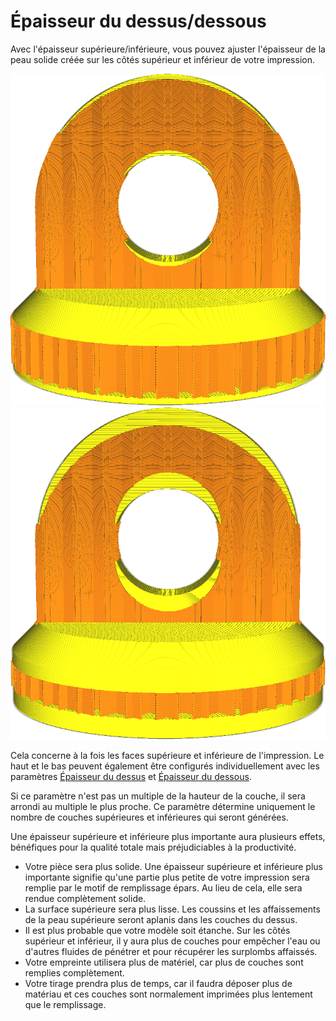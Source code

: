 Épaisseur du dessus/dessous
====
Avec l'épaisseur supérieure/inférieure, vous pouvez ajuster l'épaisseur de la peau solide créée sur les côtés supérieur et inférieur de votre impression.

![Épaisseur ordinaire du haut/bas](../../../articles/images/top_bottom_thickness_0.8.png)
![Côtés supérieur et inférieur beaucoup plus épais](../../../articles/images/top_bottom_thickness_3.png)

Cela concerne à la fois les faces supérieure et inférieure de l'impression. Le haut et le bas peuvent également être configurés individuellement avec les paramètres [Épaisseur du dessus](top_thickness.md) et [Épaisseur du dessous](bottom_thickness.md).

Si ce paramètre n'est pas un multiple de la hauteur de la couche, il sera arrondi au multiple le plus proche. Ce paramètre détermine uniquement le nombre de couches supérieures et inférieures qui seront générées.

Une épaisseur supérieure et inférieure plus importante aura plusieurs effets, bénéfiques pour la qualité totale mais préjudiciables à la productivité.
* Votre pièce sera plus solide. Une épaisseur supérieure et inférieure plus importante signifie qu'une partie plus petite de votre impression sera remplie par le motif de remplissage épars. Au lieu de cela, elle sera rendue complètement solide.
* La surface supérieure sera plus lisse. Les coussins et les affaissements de la peau supérieure seront aplanis dans les couches du dessus.
* Il est plus probable que votre modèle soit étanche. Sur les côtés supérieur et inférieur, il y aura plus de couches pour empêcher l'eau ou d'autres fluides de pénétrer et pour récupérer les surplombs affaissés.
* Votre empreinte utilisera plus de matériel, car plus de couches sont remplies complètement.
* Votre tirage prendra plus de temps, car il faudra déposer plus de matériau et ces couches sont normalement imprimées plus lentement que le remplissage.
